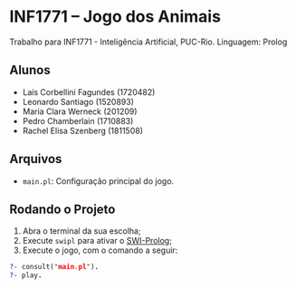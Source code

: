 # INF1771 – Jogo dos Animais

Trabalho para INF1771 - Inteligência Artificial, PUC-Rio.
Linguagem: Prolog

## Alunos

- Laís Corbellini Fagundes (1720482)
- Leonardo Santiago (1520893)
- Maria Clara Werneck (201209)
- Pedro Chamberlain (1710883)
- Rachel Elisa Szenberg (1811508)

## Arquivos

- `main.pl`: Configuração principal do jogo.

## Rodando o Projeto

1. Abra o terminal da sua escolha;
2. Execute ```swipl``` para ativar o [SWI-Prolog](https://www.swi-prolog.org/);
3. Execute o jogo, com o comando a seguir:

```prolog
?- consult("main.pl").
?- play.
```
